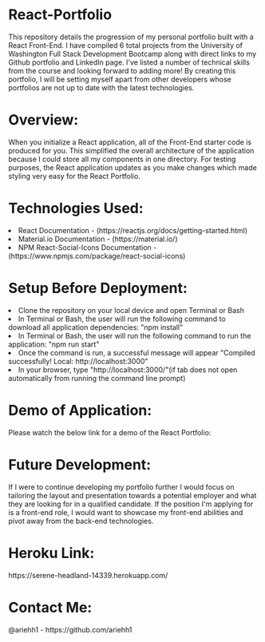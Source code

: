 # React-Portfolio

This repository details the progression of my personal portfolio built with a React Front-End. I have compiled 6 total projects from the University of Washington Full Stack Development Bootcamp along with direct links to my Github portfolio and LinkedIn page. I've listed a number of technical skills from the course and looking forward to adding more! By creating this portfolio, I will be setting myself apart from other developers whose portfolios are not up to date with the latest technologies.

<h1>Overview:</h1>
When you initialize a React application, all of the Front-End starter code is produced for you. This simplified the overall architecture of the application because I could store all my components in one directory. For testing purposes, the React application updates as you make changes which made styling very easy for the React Portfolio.

<h1>Technologies Used:</h1>
<li>React Documentation - (https://reactjs.org/docs/getting-started.html)</li>
<li>Material.io Documentation - (https://material.io/)</li>
<li>NPM React-Social-Icons Documentation - (https://www.npmjs.com/package/react-social-icons)</li>

<h1>Setup Before Deployment:</h1>
<li>Clone the repository on your local device and open Terminal or Bash</li>
<li>In Terminal or Bash, the user will run the following command to download all application dependencies: "npm install"</li>
<li>In Terminal or Bash, the user will run the following command to run the application: "npm run start"</li>
<li>Once the command is run, a successful message will appear "Compiled successfully! Local: http://localhost:3000"</li>
<li>In your browser, type "http://localhost:3000/"(if tab does not open automatically from running the command line prompt)</li>

<h1>Demo of Application:</h1>
Please watch the below link for a demo of the React Portfolio:

<h1>Future Development:</h1>
If I were to continue developing my portfolio further I would focus on tailoring the layout and presentation towards a potential employer and what they are looking for in a qualified candidate. If the position I'm applying for is a front-end role, I would want to showcase my front-end abilities and pivot away from the back-end technologies.

<h1>Heroku Link:</h1>
https://serene-headland-14339.herokuapp.com/

<h1>Contact Me:</h1>
@ariehh1 - https://github.com/ariehh1
